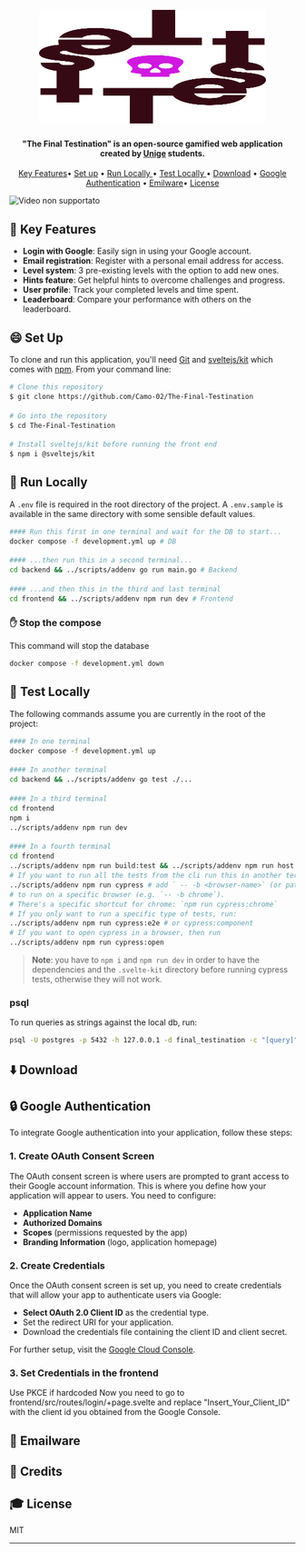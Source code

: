<h1 align="center">
  <br>
  <img src="./frontend/static/logo.svg" alt="The Final Testination" width="400" height="200">
</h1>

<h4 align="center">"The Final Testination" is an open-source gamified web application created by <a href="https://www.unige.it">Unige</a> students.</h4>


<p align="center">
  <a href="#key-key-features">Key Features</a>•
  <a href="#smile-set-up">Set up</a> •
  <a href="#runner-run-locally"> Run Locally </a>•
  <a href="#cop-tests-locally"> Test Locally </a>•
  <a href="#arrow_down-download">Download</a> •
  <a href="#lock-google-authentication">Google Authentication</a> •
  <a href="#email-emailware-da-cambiare">Emilware</a>•
  <a href="#mortar_board-license">License</a>
</p>

![Video non supportato](./frontend/static/The-Final-Testination-Video.gif)


## :key: Key Features

- **Login with Google**: Easily sign in using your Google account.
- **Email registration**: Register with a personal email address for access.
- **Level system**: 3 pre-existing levels with the option to add new ones.
- **Hints feature**: Get helpful hints to overcome challenges and progress.
- **User profile**: Track your completed levels and time spent.
- **Leaderboard**: Compare your performance with others on the leaderboard.

## :smile: Set Up

To clone and run this application, you'll need [Git](https://git-scm.com) and [sveltejs/kit](https://www.npmjs.com/package/@sveltejs/kit) which comes with [npm](http://npmjs.com). From your command line:

```bash
# Clone this repository
$ git clone https://github.com/Camo-02/The-Final-Testination

# Go into the repository
$ cd The-Final-Testination

# Install sveltejs/kit before running the front end
$ npm i @sveltejs/kit
```

## :runner: Run Locally
A `.env` file is required in the root directory of the project. A `.env.sample` is available in the same directory with some sensible default values.

```sh
#### Run this first in one terminal and wait for the DB to start...
docker compose -f development.yml up # DB

#### ...then run this in a second terminal...
cd backend && ../scripts/addenv go run main.go # Backend

#### ...and then this in the third and last terminal
cd frontend && ../scripts/addenv npm run dev # Frontend
```

### :hand: Stop the compose

This command will stop the database

```sh
docker compose -f development.yml down
```

## :cop: Test Locally

The following commands assume you are currently in the root of the project:

```sh
#### In one terminal
docker compose -f development.yml up

#### In another terminal
cd backend && ../scripts/addenv go test ./...

#### In a third terminal
cd frontend
npm i
../scripts/addenv npm run dev

#### In a fourth terminal
cd frontend
../scripts/addenv npm run build:test && ../scripts/addenv npm run host
# If you want to run all the tests from the cli run this in another terminal:
../scripts/addenv npm run cypress # add ` -- -b <browser-name>` (or path) 
# to run on a specific browser (e.g. `-- -b chrome`). 
# There's a specific shortcut for chrome: `npm run cypress:chrome`
# If you only want to run a specific type of tests, run:
../scripts/addenv npm run cypress:e2e # or cypress:component
# If you want to open cypress in a browser, then run
../scripts/addenv npm run cypress:open
```

> **Note**: you have to `npm i` and `npm run dev` in order to have the dependencies and the `.svelte-kit` directory before running cypress tests, otherwise they will not work.

### psql

To run queries as strings against the local db, run:

```sh
psql -U postgres -p 5432 -h 127.0.0.1 -d final_testination -c "[query]"
```
## :arrow_down: Download

## :lock: Google Authentication
To integrate Google authentication into your application, follow these steps:

### 1. Create OAuth Consent Screen
The OAuth consent screen is where users are prompted to grant access to their Google account information. This is where you define how your application will appear to users. You need to configure:

- **Application Name**
- **Authorized Domains**
- **Scopes** (permissions requested by the app)
- **Branding Information** (logo, application homepage)

### 2. Create Credentials
Once the OAuth consent screen is set up, you need to create credentials that will allow your app to authenticate users via Google:

- **Select OAuth 2.0 Client ID** as the credential type.
- Set the redirect URI for your application.
- Download the credentials file containing the client ID and client secret.

For further setup, visit the [Google Cloud Console](https://console.cloud.google.com).

### 3. Set Credentials in the frontend
Use PKCE if hardcoded
Now you need to go to frontend/src/routes/login/+page.svelte and replace "Insert_Your_Client_ID" with the client id you obtained from the Google Console.

## :email: Emailware 

## :crown: Credits

## :mortar_board: License

MIT

---
